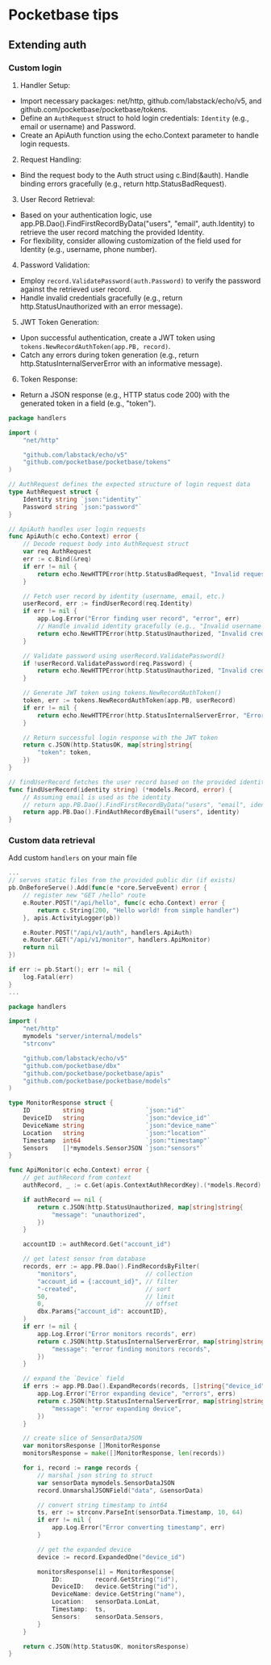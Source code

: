 # Pocketbase tips

## Extending auth

### Custom login

1. Handler Setup:

* Import necessary packages: net/http, github.com/labstack/echo/v5, and
  github.com/pocketbase/pocketbase/tokens.
* Define an `AuthRequest` struct to hold login credentials: `Identity` (e.g.,
  email or username) and Password.
* Create an ApiAuth function using the echo.Context parameter to handle login
  requests.

2. Request Handling:

* Bind the request body to the Auth struct using c.Bind(&auth). Handle binding
  errors gracefully (e.g., return http.StatusBadRequest).

3. User Record Retrieval:

* Based on your authentication logic, use
  app.PB.Dao().FindFirstRecordByData("users", "email", auth.Identity) to
  retrieve the user record matching the provided Identity.
* For flexibility, consider allowing customization of the field used for
  Identity (e.g., username, phone number).

4. Password Validation:

* Employ `record.ValidatePassword(auth.Password)` to verify the password
  against the retrieved user record.
* Handle invalid credentials gracefully (e.g., return http.StatusUnauthorized
  with an error message).

5. JWT Token Generation:

* Upon successful authentication, create a JWT token using `tokens.NewRecordAuthToken(app.PB, record)`.
* Catch any errors during token generation (e.g., return http.StatusInternalServerError with an informative message).

6. Token Response:

* Return a JSON response (e.g., HTTP status code 200) with the generated token in a field (e.g., "token").


```go
package handlers

import (
	"net/http"

	"github.com/labstack/echo/v5"
	"github.com/pocketbase/pocketbase/tokens"
)

// AuthRequest defines the expected structure of login request data
type AuthRequest struct {
	Identity string `json:"identity"`
	Password string `json:"password"`
}

// ApiAuth handles user login requests
func ApiAuth(c echo.Context) error {
	// Decode request body into AuthRequest struct
	var req AuthRequest
	err := c.Bind(&req)
	if err != nil {
		return echo.NewHTTPError(http.StatusBadRequest, "Invalid request body")
	}

	// Fetch user record by identity (username, email, etc.)
	userRecord, err := findUserRecord(req.Identity)
	if err != nil {
		app.Log.Error("Error finding user record", "error", err)
		// Handle invalid identity gracefully (e.g., "Invalid username or email")
		return echo.NewHTTPError(http.StatusUnauthorized, "Invalid credentials")
	}

	// Validate password using userRecord.ValidatePassword()
	if !userRecord.ValidatePassword(req.Password) {
		return echo.NewHTTPError(http.StatusUnauthorized, "Invalid credentials")
	}

	// Generate JWT token using tokens.NewRecordAuthToken()
	token, err := tokens.NewRecordAuthToken(app.PB, userRecord)
	if err != nil {
		return echo.NewHTTPError(http.StatusInternalServerError, "Error generating token")
	}

	// Return successful login response with the JWT token
	return c.JSON(http.StatusOK, map[string]string{
		"token": token,
	})
}

// findUserRecord fetches the user record based on the provided identity
func findUserRecord(identity string) (*models.Record, error) {
	// Assuming email is used as the identity
	// return app.PB.Dao().FindFirstRecordByData("users", "email", identity)
	return app.PB.Dao().FindAuthRecordByEmail("users", identity)
}
```

### Custom data retrieval

Add custom `handlers` on your main file

```go
...
// serves static files from the provided public dir (if exists)
pb.OnBeforeServe().Add(func(e *core.ServeEvent) error {
    // register new "GET /hello" route
    e.Router.POST("/api/hello", func(c echo.Context) error {
        return c.String(200, "Hello world! from simple handler")
    }, apis.ActivityLogger(pb))

    e.Router.POST("/api/v1/auth", handlers.ApiAuth)
    e.Router.GET("/api/v1/monitor", handlers.ApiMonitor)
    return nil
})

if err := pb.Start(); err != nil {
    log.Fatal(err)
}
...
```


```go
package handlers

import (
	"net/http"
	mymodels "server/internal/models"
	"strconv"

	"github.com/labstack/echo/v5"
	"github.com/pocketbase/dbx"
	"github.com/pocketbase/pocketbase/apis"
	"github.com/pocketbase/pocketbase/models"
)

type MonitorResponse struct {
	ID         string                 `json:"id"`
	DeviceID   string                 `json:"device_id"`
	DeviceName string                 `json:"device_name"`
	Location   string                 `json:"location"`
	Timestamp  int64                  `json:"timestamp"`
	Sensors    []*mymodels.SensorJSON `json:"sensors"`
}

func ApiMonitor(c echo.Context) error {
	// get authRecord from context
	authRecord, _ := c.Get(apis.ContextAuthRecordKey).(*models.Record)

	if authRecord == nil {
		return c.JSON(http.StatusUnauthorized, map[string]string{
			"message": "unauthorized",
		})
	}

	accountID := authRecord.Get("account_id")

	// get latest sensor from database
	records, err := app.PB.Dao().FindRecordsByFilter(
		"monitors",                   // collection
		"account_id = {:account_id}", // filter
		"-created",                   // sort
		50,                           // limit
		0,                            // offset
		dbx.Params{"account_id": accountID},
	)
	if err != nil {
		app.Log.Error("Error monitors records", err)
		return c.JSON(http.StatusInternalServerError, map[string]string{
			"message": "error finding monitors records",
		})
	}

	// expand the `Device` field
	if errs := app.PB.Dao().ExpandRecords(records, []string{"device_id"}, nil); len(errs) > 0 {
		app.Log.Error("Error expanding device", "errors", errs)
		return c.JSON(http.StatusInternalServerError, map[string]string{
			"message": "error expanding device",
		})
	}

	// create slice of SensorDataJSON
	var monitorsResponse []MonitorResponse
	monitorsResponse = make([]MonitorResponse, len(records))

	for i, record := range records {
		// marshal json string to struct
		var sensorData mymodels.SensorDataJSON
		record.UnmarshalJSONField("data", &sensorData)

		// convert string timestamp to int64
		ts, err := strconv.ParseInt(sensorData.Timestamp, 10, 64)
		if err != nil {
			app.Log.Error("Error converting timestamp", err)
		}

		// get the expanded device
		device := record.ExpandedOne("device_id")

		monitorsResponse[i] = MonitorResponse{
			ID:         record.GetString("id"),
			DeviceID:   device.GetString("id"),
			DeviceName: device.GetString("name"),
			Location:   sensorData.LonLat,
			Timestamp:  ts,
			Sensors:    sensorData.Sensors,
		}
	}

	return c.JSON(http.StatusOK, monitorsResponse)
}
```
